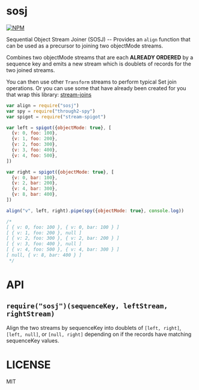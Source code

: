 sosj
=====

[![NPM](https://nodei.co/npm/sosj.png)](https://nodei.co/npm/sosj/)

Sequential Object Stream Joiner (SOSJ) -- Provides an `align` function that can be used as a precursor to joining two objectMode streams.

Combines two objectMode streams that are each **ALREADY ORDERED** by a sequence key and emits a new stream which is doublets of records for the two joined streams.

You can then use other `Transform` streams to perform typical Set join operations. Or you can use some that have already been created for you that wrap this library: [stream-joins](http://npm.im/stream-joins)

```javascript
var align = require("sosj")
var spy = require("through2-spy")
var spigot = require("stream-spigot")

var left = spigot({objectMode: true}, [
  {v: 0, foo: 100},
  {v: 1, foo: 200},
  {v: 2, foo: 300},
  {v: 3, foo: 400},
  {v: 4, foo: 500},
])

var right = spigot({objectMode: true}, [
  {v: 0, bar: 100},
  {v: 2, bar: 200},
  {v: 4, bar: 300},
  {v: 8, bar: 400},
])

align("v", left, right).pipe(spy({objectMode: true}, console.log))

/*
[ { v: 0, foo: 100 }, { v: 0, bar: 100 } ]
[ { v: 1, foo: 200 }, null ]
[ { v: 2, foo: 300 }, { v: 2, bar: 200 } ]
[ { v: 3, foo: 400 }, null ]
[ { v: 4, foo: 500 }, { v: 4, bar: 300 } ]
[ null, { v: 8, bar: 400 } ]
 */

```

API
===

`require("sosj")(sequenceKey, leftStream, rightStream)`
---

Align the two streams by sequenceKey into doublets of `[left, right]`, `[left, null]`, or `[null, right]` depending on if the records have matching sequenceKey values.

LICENSE
=======

MIT
